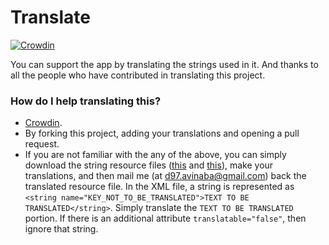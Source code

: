 # Translate
[![Crowdin](https://d322cqt584bo4o.cloudfront.net/night-light/localized.svg)](https://crowdin.com/project/night-light)

You can support the app by translating the strings used in it. And thanks to all the people who have contributed in translating this project.

### How do I help translating this?
* [Crowdin](https://crowdin.com/project/night-light).
* By forking this project, adding your translations and opening a pull request.
* If you are not familiar with the any of the above, you can simply download the string resource files ([this](https://raw.githubusercontent.com/corphish/NightLight/master/app/src/main/res/values/strings.xml) and [this](https://raw.githubusercontent.com/corphish/NightLight/master/app/src/donate/res/values/strings.xml)), make your translations, and then mail me (at d97.avinaba@gmail.com) back the translated resource file. In the XML file, a string is represented as ```<string name="KEY_NOT_TO_BE_TRANSLATED">TEXT TO BE TRANSLATED</string>```. Simply translate the `TEXT TO BE TRANSLATED` portion. If there is an additional attribute ```translatable="false"```, then ignore that string.